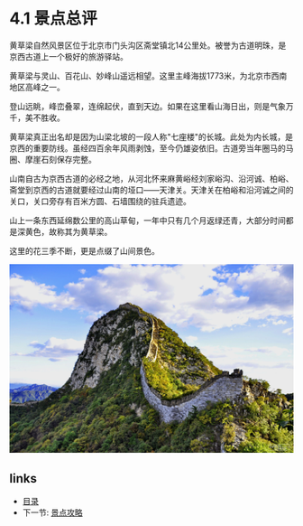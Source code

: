 # 4.1 景点总评

黄草梁自然风景区位于北京市门头沟区斋堂镇北14公里处。被誉为古道明珠，是京西古道上一个极好的旅游驿站。

黄草梁与灵山、百花山、妙峰山遥远相望。这里主峰海拔1773米，为北京市西南地区高峰之一。

登山远眺，峰峦叠翠，连绵起伏，直到天边。如果在这里看山海日出，则是气象万千，美不胜收。

黄草梁真正出名却是因为山梁北坡的一段人称"七座楼"的长城。此处为内长城，是京西的重要防线。虽经四百余年风雨剥蚀，至今仍雄姿依旧。古道旁当年圈马的马圈、摩崖石刻保存完整。

山南自古为京西古道的必经之地，从河北怀来麻黄峪经刘家峪沟、沿河诚、柏峪、斋堂到京西的古道就要经过山南的垭口——天津关。天津关在柏峪和沿河诚之间的关口，关口旁存有百米方圆、石墙围绕的驻兵遗迹。

山上一条东西延绵数公里的高山草甸，一年中只有几个月返绿还青，大部分时间都是深黄色，故称其为黄草梁。

这里的花三季不断，更是点缀了山间景色。

![](images/4.0.hcl.jpg?raw=true)

## links
  * [目录](<preface.md>)
  * 下一节: [景点攻略](<04.2.md>)